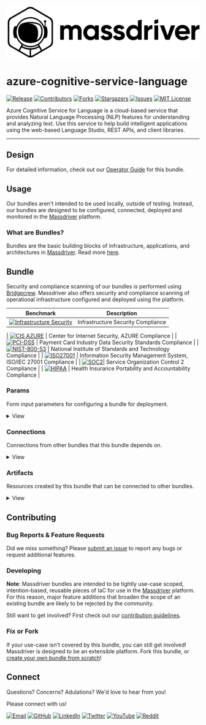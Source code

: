 [![Massdriver][logo]][website]

# azure-cognitive-service-language

[![Release][release_shield]][release_url]
[![Contributors][contributors_shield]][contributors_url]
[![Forks][forks_shield]][forks_url]
[![Stargazers][stars_shield]][stars_url]
[![Issues][issues_shield]][issues_url]
[![MIT License][license_shield]][license_url]

Azure Cognitive Service for Language is a cloud-based service that provides Natural Language Processing (NLP) features for understanding and analyzing text. Use this service to help build intelligent applications using the web-based Language Studio, REST APIs, and client libraries.

---

## Design

For detailed information, check out our [Operator Guide](operator.mdx) for this bundle.

## Usage

Our bundles aren't intended to be used locally, outside of testing. Instead, our bundles are designed to be configured, connected, deployed and monitored in the [Massdriver][website] platform.

### What are Bundles?

Bundles are the basic building blocks of infrastructure, applications, and architectures in [Massdriver][website]. Read more [here](https://docs.massdriver.cloud/concepts/bundles).

## Bundle

<!-- COMPLIANCE:START -->

Security and compliance scanning of our bundles is performed using [Bridgecrew](https://www.bridgecrew.cloud/). Massdriver also offers security and compliance scanning of operational infrastructure configured and deployed using the platform.

| Benchmark                                                                                                                                                                                                                                                       | Description                        |
| --------------------------------------------------------------------------------------------------------------------------------------------------------------------------------------------------------------------------------------------------------------- | ---------------------------------- |
| [![Infrastructure Security](https://www.bridgecrew.cloud/badges/github/massdriver-cloud/azure-cognitive-service-language/general)](https://www.bridgecrew.cloud/link/badge?vcs=github&fullRepo=massdriver-cloud%2Fazure-cognitive-service-language&benchmark=INFRASTRUCTURE+SECURITY) | Infrastructure Security Compliance |

| [![CIS AZURE](https://www.bridgecrew.cloud/badges/github/massdriver-cloud/azure-cognitive-service-language/cis_azure)](https://www.bridgecrew.cloud/link/badge?vcs=github&fullRepo=massdriver-cloud%2Fazure-cognitive-service-language&benchmark=CIS+AZURE+V1.1) | Center for Internet Security, AZURE Compliance |
| [![PCI-DSS](https://www.bridgecrew.cloud/badges/github/massdriver-cloud/azure-cognitive-service-language/pci)](https://www.bridgecrew.cloud/link/badge?vcs=github&fullRepo=massdriver-cloud%2Fazure-cognitive-service-language&benchmark=PCI-DSS+V3.2) | Payment Card Industry Data Security Standards Compliance |
| [![NIST-800-53](https://www.bridgecrew.cloud/badges/github/massdriver-cloud/azure-cognitive-service-language/nist)](https://www.bridgecrew.cloud/link/badge?vcs=github&fullRepo=massdriver-cloud%2Fazure-cognitive-service-language&benchmark=NIST-800-53) | National Institute of Standards and Technology Compliance |
| [![ISO27001](https://www.bridgecrew.cloud/badges/github/massdriver-cloud/azure-cognitive-service-language/iso)](https://www.bridgecrew.cloud/link/badge?vcs=github&fullRepo=massdriver-cloud%2Fazure-cognitive-service-language&benchmark=ISO27001) | Information Security Management System, ISO/IEC 27001 Compliance |
| [![SOC2](https://www.bridgecrew.cloud/badges/github/massdriver-cloud/azure-cognitive-service-language/soc2)](https://www.bridgecrew.cloud/link/badge?vcs=github&fullRepo=massdriver-cloud%2Fazure-cognitive-service-language&benchmark=SOC2)| Service Organization Control 2 Compliance |
| [![HIPAA](https://www.bridgecrew.cloud/badges/github/massdriver-cloud/azure-cognitive-service-language/hipaa)](https://www.bridgecrew.cloud/link/badge?vcs=github&fullRepo=massdriver-cloud%2Fazure-cognitive-service-language&benchmark=HIPAA) | Health Insurance Portability and Accountability Compliance |

<!-- COMPLIANCE:END -->

### Params

Form input parameters for configuring a bundle for deployment.

<details>
<summary>View</summary>

<!-- PARAMS:START -->
## Properties

- **`service`** *(object)*: To use the Language service, you **must** agree to the terms and conditions on the Azure website [here](https://portal.azure.com/#create/Microsoft.CognitiveServicesTextAnalytics). More information about this can be find in the Operator Guide by clicking the **Guide** button on the bundle tile.
  - **`sku_name`** *(string)*: The SKU of the Language service. *Note: only 1 free account is allowed per subscription.*.
    - **One of**
      - Free (5K transactions per 30 days)
      - Standard (1K calls per minute)
  - **`subdomain_name`** *(string)*: The subdomain name of the cognitive service. This is the name that will be used in the URL to access the service, and must be unique. **This cannot be changed after deployment.**.
## Examples

<!-- PARAMS:END -->

</details>

### Connections

Connections from other bundles that this bundle depends on.

<details>
<summary>View</summary>

<!-- CONNECTIONS:START -->
## Properties

- **`azure_service_principal`** *(object)*: . Cannot contain additional properties.
  - **`data`** *(object)*
    - **`client_id`** *(string)*: A valid UUID field.

      Examples:
      ```json
      "123xyz99-ab34-56cd-e7f8-456abc1q2w3e"
      ```

    - **`client_secret`** *(string)*
    - **`subscription_id`** *(string)*: A valid UUID field.

      Examples:
      ```json
      "123xyz99-ab34-56cd-e7f8-456abc1q2w3e"
      ```

    - **`tenant_id`** *(string)*: A valid UUID field.

      Examples:
      ```json
      "123xyz99-ab34-56cd-e7f8-456abc1q2w3e"
      ```

  - **`specs`** *(object)*
- **`azure_virtual_network`** *(object)*: . Cannot contain additional properties.
  - **`data`** *(object)*
    - **`infrastructure`** *(object)*
      - **`cidr`** *(string)*

        Examples:
        ```json
        "10.100.0.0/16"
        ```

        ```json
        "192.24.12.0/22"
        ```

      - **`default_subnet_id`** *(string)*: Azure Resource ID.

        Examples:
        ```json
        "/subscriptions/12345678-1234-1234-abcd-1234567890ab/resourceGroups/resource-group-name/providers/Microsoft.Network/virtualNetworks/network-name"
        ```

      - **`id`** *(string)*: Azure Resource ID.

        Examples:
        ```json
        "/subscriptions/12345678-1234-1234-abcd-1234567890ab/resourceGroups/resource-group-name/providers/Microsoft.Network/virtualNetworks/network-name"
        ```

  - **`specs`** *(object)*
    - **`azure`** *(object)*: .
      - **`region`** *(string)*: Select the Azure region you'd like to provision your resources in.
<!-- CONNECTIONS:END -->

</details>

### Artifacts

Resources created by this bundle that can be connected to other bundles.

<details>
<summary>View</summary>

<!-- ARTIFACTS:START -->
## Properties

- **`endpoint`** *(object)*: . Cannot contain additional properties.
  - **`data`** *(object)*
    - **`authentication`** *(object)*
      - **`endpoint`** *(string)*: An HTTPS endpoint URL.

        Examples:
        ```json
        "https://example.com/some/path"
        ```

        ```json
        "https://massdriver.cloud"
        ```

    - **`infrastructure`** *(object)*
      - **`ari`** *(string)*: Azure Resource ID.

        Examples:
        ```json
        "/subscriptions/12345678-1234-1234-abcd-1234567890ab/resourceGroups/resource-group-name/providers/Microsoft.Network/virtualNetworks/network-name"
        ```

    - **`security`** *(object)*: Azure Security Configuration. Cannot contain additional properties.
      - **`iam`** *(object)*: IAM Roles And Scopes. Cannot contain additional properties.
        - **`^[a-z]+[a-z_]*[a-z]$`** *(object)*
          - **`role`**: Azure Role.

            Examples:
            ```json
            "Storage Blob Data Reader"
            ```

          - **`scope`** *(string)*: Azure IAM Scope.
  - **`specs`** *(object)*
    - **`azure`** *(object)*: .
      - **`region`** *(string)*: Select the Azure region you'd like to provision your resources in.
<!-- ARTIFACTS:END -->

</details>

## Contributing

<!-- CONTRIBUTING:START -->

### Bug Reports & Feature Requests

Did we miss something? Please [submit an issue](https://github.com/massdriver-cloud/azure-cognitive-service-language/issues) to report any bugs or request additional features.

### Developing

**Note**: Massdriver bundles are intended to be tightly use-case scoped, intention-based, reusable pieces of IaC for use in the [Massdriver][website] platform. For this reason, major feature additions that broaden the scope of an existing bundle are likely to be rejected by the community.

Still want to get involved? First check out our [contribution guidelines](https://docs.massdriver.cloud/bundles/contributing).

### Fix or Fork

If your use-case isn't covered by this bundle, you can still get involved! Massdriver is designed to be an extensible platform. Fork this bundle, or [create your own bundle from scratch](https://docs.massdriver.cloud/bundles/development)!

<!-- CONTRIBUTING:END -->

## Connect

<!-- CONNECT:START -->

Questions? Concerns? Adulations? We'd love to hear from you!

Please connect with us!

[![Email][email_shield]][email_url]
[![GitHub][github_shield]][github_url]
[![LinkedIn][linkedin_shield]][linkedin_url]
[![Twitter][twitter_shield]][twitter_url]
[![YouTube][youtube_shield]][youtube_url]
[![Reddit][reddit_shield]][reddit_url]

<!-- markdownlint-disable -->

[logo]: https://raw.githubusercontent.com/massdriver-cloud/docs/main/static/img/logo-with-logotype-horizontal-400x110.svg

[docs]: https://docs.massdriver.cloud/?utm_source=github&utm_medium=readme&utm_campaign=azure-cognitive-service-language&utm_content=docs
[website]: https://www.massdriver.cloud/?utm_source=github&utm_medium=readme&utm_campaign=azure-cognitive-service-language&utm_content=website
[github]: https://github.com/massdriver-cloud?utm_source=github&utm_medium=readme&utm_campaign=azure-cognitive-service-language&utm_content=github
[slack]: https://massdriverworkspace.slack.com/?utm_source=github&utm_medium=readme&utm_campaign=azure-cognitive-service-language&utm_content=slack
[linkedin]: https://www.linkedin.com/company/massdriver/?utm_source=github&utm_medium=readme&utm_campaign=azure-cognitive-service-language&utm_content=linkedin

[contributors_shield]: https://img.shields.io/github/contributors/massdriver-cloud/azure-cognitive-service-language.svg?style=for-the-badge
[contributors_url]: https://github.com/massdriver-cloud/azure-cognitive-service-language/graphs/contributors
[forks_shield]: https://img.shields.io/github/forks/massdriver-cloud/azure-cognitive-service-language.svg?style=for-the-badge
[forks_url]: https://github.com/massdriver-cloud/azure-cognitive-service-language/network/members
[stars_shield]: https://img.shields.io/github/stars/massdriver-cloud/azure-cognitive-service-language.svg?style=for-the-badge
[stars_url]: https://github.com/massdriver-cloud/azure-cognitive-service-language/stargazers
[issues_shield]: https://img.shields.io/github/issues/massdriver-cloud/azure-cognitive-service-language.svg?style=for-the-badge
[issues_url]: https://github.com/massdriver-cloud/azure-cognitive-service-language/issues
[release_url]: https://github.com/massdriver-cloud/azure-cognitive-service-language/releases/latest
[release_shield]: https://img.shields.io/github/release/massdriver-cloud/azure-cognitive-service-language.svg?style=for-the-badge
[license_shield]: https://img.shields.io/github/license/massdriver-cloud/azure-cognitive-service-language.svg?style=for-the-badge
[license_url]: https://github.com/massdriver-cloud/azure-cognitive-service-language/blob/main/LICENSE

[email_url]: mailto:support@massdriver.cloud
[email_shield]: https://img.shields.io/badge/email-Massdriver-black.svg?style=for-the-badge&logo=mail.ru&color=000000
[github_url]: mailto:support@massdriver.cloud
[github_shield]: https://img.shields.io/badge/follow-Github-black.svg?style=for-the-badge&logo=github&color=181717
[linkedin_url]: https://linkedin.com/in/massdriver-cloud
[linkedin_shield]: https://img.shields.io/badge/follow-LinkedIn-black.svg?style=for-the-badge&logo=linkedin&color=0A66C2

[twitter_url]: https://twitter.com/massdriver?utm_source=github&utm_medium=readme&utm_campaign=azure-cognitive-service-language&utm_content=twitter
[twitter_shield]: https://img.shields.io/badge/follow-Twitter-black.svg?style=for-the-badge&logo=twitter&color=1DA1F2
[discourse_url]: https://community.massdriver.cloud?utm_source=github&utm_medium=readme&utm_campaign=azure-cognitive-service-language&utm_content=discourse
[discourse_shield]: https://img.shields.io/badge/join-Discourse-black.svg?style=for-the-badge&logo=discourse&color=000000
[youtube_url]: https://www.youtube.com/channel/UCfj8P7MJcdlem2DJpvymtaQ
[youtube_shield]: https://img.shields.io/badge/subscribe-Youtube-black.svg?style=for-the-badge&logo=youtube&color=FF0000
[reddit_url]: https://www.reddit.com/r/massdriver
[reddit_shield]: https://img.shields.io/badge/subscribe-Reddit-black.svg?style=for-the-badge&logo=reddit&color=FF4500

<!-- markdownlint-restore -->

<!-- CONNECT:END -->
